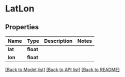 # LatLon

## Properties
Name | Type | Description | Notes
------------ | ------------- | ------------- | -------------
**lat** | **float** |  | 
**lon** | **float** |  | 

[[Back to Model list]](../README.md#documentation-for-models) [[Back to API list]](../README.md#documentation-for-api-endpoints) [[Back to README]](../README.md)


